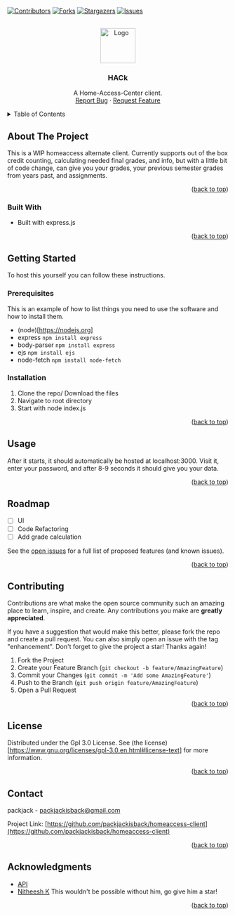 
[![Contributors][contributors-shield]][contributors-url]
[![Forks][forks-shield]][forks-url]
[![Stargazers][stars-shield]][stars-url]
[![Issues][issues-shield]][issues-url]




<!-- PROJECT LOGO -->
<br />
<div align="center">
  <a href="https://github.com/packjackisback/homeaccess-client">
    <img src="https://ibb.co/vxtZ29f" alt="Logo" width="80" height="80">
  </a>

<h3 align="center">HACk</h3>

  <p align="center">
    A Home-Access-Center client.
    <br />
    <a href="https://github.com/packjackisback/homeaccess-client/issues">Report Bug</a>
    ·
    <a href="https://github.com/packjackisback/homeaccess-client/issues">Request Feature</a>
  </p>
</div>



<!-- TABLE OF CONTENTS -->
<details>
  <summary>Table of Contents</summary>
  <ol>
    <li>
      <a href="#about-the-project">About The Project</a>
      <ul>
        <li><a href="#built-with">Built With</a></li>
      </ul>
    </li>
    <li>
      <a href="#getting-started">Getting Started</a>
      <ul>
        <li><a href="#prerequisites">Prerequisites</a></li>
        <li><a href="#installation">Installation</a></li>
      </ul>
    </li>
    <li><a href="#usage">Usage</a></li>
    <li><a href="#roadmap">Roadmap</a></li>
    <li><a href="#contributing">Contributing</a></li>
    <li><a href="#license">License</a></li>
    <li><a href="#contact">Contact</a></li>
    <li><a href="#acknowledgments">Acknowledgments</a></li>
  </ol>
</details>



<!-- ABOUT THE PROJECT -->
## About The Project
This is a WIP homeaccess alternate client. Currently supports out of the box credit counting, calculating needed final grades, and info, but with a little bit of code change, can give you your grades, your previous semester grades from years past, and assignments.

<p align="right">(<a href="#readme-top">back to top</a>)</p>



### Built With

* Built with express.js


<p align="right">(<a href="#readme-top">back to top</a>)</p>



<!-- GETTING STARTED -->
## Getting Started

To host this yourself you can follow these instructions.

### Prerequisites

This is an example of how to list things you need to use the software and how to install them.
* (node)[https://nodejs.org]
* express ```npm install express```
* body-parser ```npm install express```
* ejs ```npm install ejs```
* node-fetch ```npm install node-fetch```
  

### Installation

1. Clone the repo/ Download the files
2. Navigate to root directory
3. Start with node index.js

<p align="right">(<a href="#readme-top">back to top</a>)</p>



<!-- USAGE EXAMPLES -->
## Usage

After it starts, it should automatically be hosted at localhost:3000. Visit it, enter your password, and after 8-9 seconds it should give you your data.


<p align="right">(<a href="#readme-top">back to top</a>)</p>



<!-- ROADMAP -->
## Roadmap

- [ ] UI
- [ ] Code Refactoring
- [ ] Add grade calculation

See the [open issues](https://github.com/packjackisback/homeaccess-client/issues) for a full list of proposed features (and known issues).

<p align="right">(<a href="#readme-top">back to top</a>)</p>



<!-- CONTRIBUTING -->
## Contributing

Contributions are what make the open source community such an amazing place to learn, inspire, and create. Any contributions you make are **greatly appreciated**.

If you have a suggestion that would make this better, please fork the repo and create a pull request. You can also simply open an issue with the tag "enhancement".
Don't forget to give the project a star! Thanks again!

1. Fork the Project
2. Create your Feature Branch (`git checkout -b feature/AmazingFeature`)
3. Commit your Changes (`git commit -m 'Add some AmazingFeature'`)
4. Push to the Branch (`git push origin feature/AmazingFeature`)
5. Open a Pull Request

<p align="right">(<a href="#readme-top">back to top</a>)</p>



<!-- LICENSE -->
## License
Distributed under the Gpl 3.0 License. See (the license)[https://www.gnu.org/licenses/gpl-3.0.en.html#license-text] for more information.

<p align="right">(<a href="#readme-top">back to top</a>)</p>



<!-- CONTACT -->
## Contact

packjack - packjackisback@gmail.com

Project Link: [https://github.com/packjackisback/homeaccess-client](https://github.com/packjackisback/homeaccess-client)

<p align="right">(<a href="#readme-top">back to top</a>)</p>



<!-- ACKNOWLEDGMENTS -->
## Acknowledgments

* [API](https://github.com/nitheesh-cpu/HomeAccessCenterAPI)
* [Nitheesh K](https://github.com/nitheesh-cpu)
This wouldn't be possible without him, go give him a star!

<p align="right">(<a href="#readme-top">back to top</a>)</p>



<!-- MARKDOWN LINKS & IMAGES -->
<!-- https://www.markdownguide.org/basic-syntax/#reference-style-links -->
[contributors-shield]: https://img.shields.io/github/contributors/packjackisback/homeaccess-client.svg?style=for-the-badge
[contributors-url]: https://github.com/packjackisback/homeaccess-client/graphs/contributors
[forks-shield]: https://img.shields.io/github/forks/packjackisback/homeaccess-client.svg?style=for-the-badge
[forks-url]: https://github.com/packjackisback/homeaccess-client/network/members
[stars-shield]: https://img.shields.io/github/stars/packjackisback/homeaccess-client.svg?style=for-the-badge
[stars-url]: https://github.com/packjackisback/homeaccess-client/stargazers
[issues-shield]: https://img.shields.io/github/issues/packjackisback/homeaccess-client.svg?style=for-the-badge
[issues-url]: https://github.com/packjackisback/homeaccess-client/issues
[license-shield]: https://img.shields.io/github/license/packjackisback/homeaccess-client.svg?style=for-the-badge
[license-url]: https://github.com/packjackisback/homeaccess-client/blob/master/LICENSE.txt
[linkedin-shield]: https://img.shields.io/badge/-LinkedIn-black.svg?style=for-the-badge&logo=linkedin&colorB=555
[linkedin-url]: https://linkedin.com/in/linkedin_username
[product-screenshot]: images/screenshot.png
[Next.js]: https://img.shields.io/badge/next.js-000000?style=for-the-badge&logo=nextdotjs&logoColor=white
[Next-url]: https://nextjs.org/
[React.js]: https://img.shields.io/badge/React-20232A?style=for-the-badge&logo=react&logoColor=61DAFB
[React-url]: https://reactjs.org/
[Vue.js]: https://img.shields.io/badge/Vue.js-35495E?style=for-the-badge&logo=vuedotjs&logoColor=4FC08D
[Vue-url]: https://vuejs.org/
[Angular.io]: https://img.shields.io/badge/Angular-DD0031?style=for-the-badge&logo=angular&logoColor=white
[Angular-url]: https://angular.io/
[Svelte.dev]: https://img.shields.io/badge/Svelte-4A4A55?style=for-the-badge&logo=svelte&logoColor=FF3E00
[Svelte-url]: https://svelte.dev/
[Laravel.com]: https://img.shields.io/badge/Laravel-FF2D20?style=for-the-badge&logo=laravel&logoColor=white
[Laravel-url]: https://laravel.com
[Bootstrap.com]: https://img.shields.io/badge/Bootstrap-563D7C?style=for-the-badge&logo=bootstrap&logoColor=white
[Bootstrap-url]: https://getbootstrap.com
[JQuery.com]: https://img.shields.io/badge/jQuery-0769AD?style=for-the-badge&logo=jquery&logoColor=white
[JQuery-url]: https://jquery.com 
